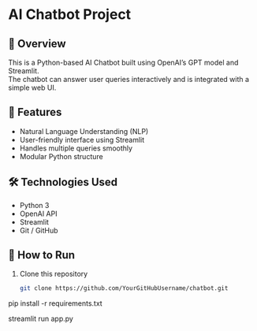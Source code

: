 # AI Chatbot Project

## 📌 Overview
This is a Python-based AI Chatbot built using OpenAI’s GPT model and Streamlit.  
The chatbot can answer user queries interactively and is integrated with a simple web UI.

## 🧠 Features
- Natural Language Understanding (NLP)
- User-friendly interface using Streamlit
- Handles multiple queries smoothly
- Modular Python structure

## 🛠️ Technologies Used
- Python 3
- OpenAI API
- Streamlit
- Git / GitHub

## 🚀 How to Run
1. Clone this repository  
   ```bash
   git clone https://github.com/YourGitHubUsername/chatbot.git
pip install -r requirements.txt

streamlit run app.py

